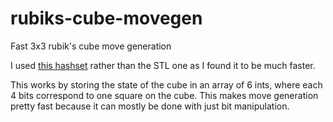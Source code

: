 # rubiks-cube-movegen
Fast 3x3 rubik's cube move generation

I used <a href="https://github.com/martinus/robin-hood-hashing">this hashset</a> rather than the STL one as I found it to be much faster.

This works by storing the state of the cube in an array of 6 ints, where each 4 bits correspond to one square on the cube. This makes move generation pretty fast because it can mostly be done with just bit manipulation.
